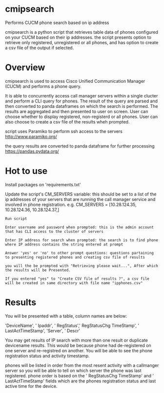 # cmipsearch
Performs CUCM phone search based on ip address

cmipsearch is a python script that retrieves table data of phones configured on your CUCM based on their ip addresses.
the script presents option to retrieve only registered, unregistered or all phones, and has option to create a csv file of the output if selected.


Overview
===============
cmipsearch is used to access Cisco Unified Communication Manager (CUCM) and performs a phone query.

It is able to concurrently access call manager servers within a single clucter and perform a CLI query for phones.
The result of the query are parsed and then converted to panda dataframes on which the search is performed. The results are aggregated and then presented to user on screen. User can choose whether to display registered, non-registerd or all phones. User can also choose to create a csv file of the results wheh prompted.

script uses Paramiko to perform ssh access to the servers
http://www.paramiko.org/

the query results are converted to panda dataframe for further processing
https://pandas.pydata.org/



Hot to use
==============
Install packages on 'requirements.txt'

Update the script's CM_SERVERS variable: this should be set to a list of the ip addresses of your servers that are running the call manager service and involved in phone registration. 
e.g. CM_SERVERS = [10.28.124.35, 10.28.124.36, 10.28.124.37,]

    Run script

    Enter username and password when prompted: this is the admin account that has CLI access to the cluster of servers

    Enter IP address for search when prompted: the search is to find phone where IP address contains the string entered at prompt

    Answer 'yes' or 'no' to other prompt questions: questions partaining to presenting registered phones and creating csv file of results

    you will the be prompted with "Retrieving please wait...", After which the results will be Presented.

    If you entered "yes" to "Create CSV file of results ?", a csv file will be created in same directory with file name "ipphones.csv"

Results
=========
You will be presented with a table, column names are below:

'DeviceName', ' Ipaddr', ' RegStatus',' RegStatusChg TimeStamp', ' LastActTimeStamp', 'Server', ' Descr'

You may get results of IP search with more than one result or duplicate devicename results.
This would be because phone had de-registered on one server and re-registred on another.
You will be able to see the phone registration status and activity timestamp.

phones will be listed in order from the most resent activity with a callmanger server so you will be able to tell on which server the phone was last registered.
phone order is based on the ' RegStatusChg TimeStamp' and ' LastActTimeStamp' fields which are the phones registration status and last active time for the device. 

